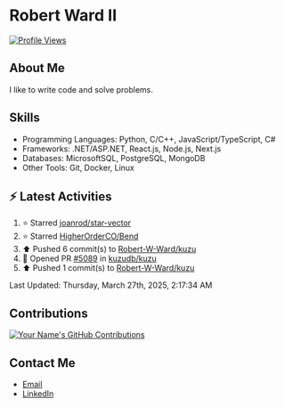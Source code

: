 
# Robert Ward II

[![Profile Views](https://komarev.com/ghpvc/?username=Robert-W-Ward)](https://github.com/Robert-W-Ward)

## About Me
I like to write code and solve problems.

## Skills
- Programming Languages: Python, C/C++, JavaScript/TypeScript, C#
- Frameworks: .NET/ASP.NET, React.js, Node.js, Next.js
- Databases: MicrosoftSQL, PostgreSQL, MongoDB
- Other Tools: Git, Docker, Linux

## :zap: Latest Activities
<!--RECENT_ACTIVITY:start-->
1. ⭐ Starred [joanrod/star-vector](https://github.com/joanrod/star-vector)
2. ⭐ Starred [HigherOrderCO/Bend](https://github.com/HigherOrderCO/Bend)
3. ⬆️ Pushed 6 commit(s) to [Robert-W-Ward/kuzu](https://github.com/Robert-W-Ward/kuzu)
4. 💪 Opened PR [#5089](https://github.com/kuzudb/kuzu/pull/5089) in [kuzudb/kuzu](https://github.com/kuzudb/kuzu)
5. ⬆️ Pushed 1 commit(s) to [Robert-W-Ward/kuzu](https://github.com/Robert-W-Ward/kuzu)
<!--RECENT_ACTIVITY:end-->

<!--RECENT_ACTIVITY:last_update-->
Last Updated: Thursday, March 27th, 2025, 2:17:34 AM
<!--RECENT_ACTIVITY:last_update_end-->

<!--END_SECTIN:activity-->
## Contributions
[![Your Name's GitHub Contributions](https://github-readme-streak-stats.herokuapp.com/?user=Robert-W-Ward&theme=radical)](https://github.com/your-username)

## Contact Me
- [Email](mailto:robertwesleyward2019@gmail.com)
- [LinkedIn](https://linkedin.com/in/https://www.linkedin.com/in/robert-ward-ii/)
